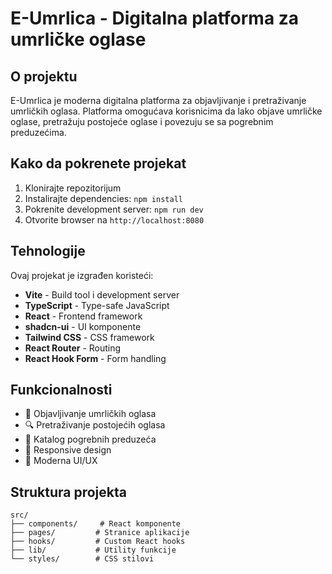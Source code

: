 # E-Umrlica - Digitalna platforma za umrličke oglase

## O projektu

E-Umrlica je moderna digitalna platforma za objavljivanje i pretraživanje umrličkih oglasa. Platforma omogućava korisnicima da lako objave umrličke oglase, pretražuju postojeće oglase i povezuju se sa pogrebnim preduzećima.

## Kako da pokrenete projekat

1. Klonirajte repozitorijum
2. Instalirajte dependencies: `npm install`
3. Pokrenite development server: `npm run dev`
4. Otvorite browser na `http://localhost:8080`

## Tehnologije

Ovaj projekat je izgrađen koristeći:

- **Vite** - Build tool i development server
- **TypeScript** - Type-safe JavaScript
- **React** - Frontend framework
- **shadcn-ui** - UI komponente
- **Tailwind CSS** - CSS framework
- **React Router** - Routing
- **React Hook Form** - Form handling

## Funkcionalnosti

- 📝 Objavljivanje umrličkih oglasa
- 🔍 Pretraživanje postojećih oglasa
- 🏢 Katalog pogrebnih preduzeća
- 📱 Responsive design
- 🎨 Moderna UI/UX

## Struktura projekta

```
src/
├── components/     # React komponente
├── pages/         # Stranice aplikacije
├── hooks/         # Custom React hooks
├── lib/           # Utility funkcije
└── styles/        # CSS stilovi
```
